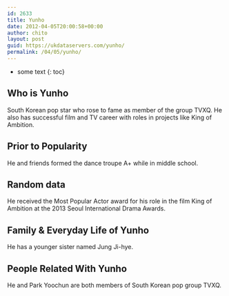 ```yaml
---
id: 2633
title: Yunho
date: 2012-04-05T20:00:58+00:00
author: chito
layout: post
guid: https://ukdataservers.com/yunho/
permalink: /04/05/yunho/
---
```


* some text
{: toc}
          
          
## Who is  Yunho
                  
                  
                  
South Korean pop star who rose to fame as member of the group TVXQ. He also has successful film and TV career with roles in projects like King of Ambition.
                  
                
                
                
## Prior to Popularity 
                  
                  
                  
He and friends formed the dance troupe A+ while in middle school.
                  
                
                
                
## Random data 
                  
                  
                  
He received the Most Popular Actor award for his role in the film King of Ambition at the 2013 Seoul International Drama Awards.
                  
                
                
                
## Family & Everyday Life of Yunho
                  
                  
                  
He has a younger sister named Jung Ji-hye.
                  
                
                
                
## People Related With  Yunho
                  
                  
                  
He and Park Yoochun are both members of South Korean pop group TVXQ.
                  
                
              
            
          
          
          
    
    
  
